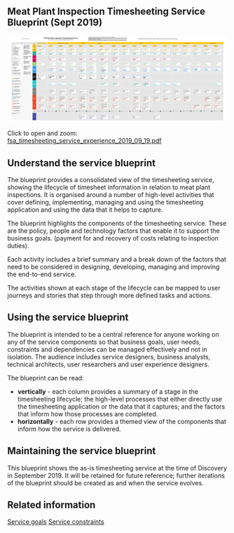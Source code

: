 ## Meat Plant Inspection Timesheeting Service Blueprint (Sept 2019)

![2019_09_19_fsa_meat_plant_inspection_service_blueprint_v1.png](uploads/2019_09_19_fsa_meat_plant_inspection_service_blueprint_v1.png)

Click to open and zoom: [fsa_timesheeting_service_experience_2019_09_19.pdf](uploads/fsa_timesheeting_service_experience_2019_09_19.pdf)

## Understand the service blueprint
The blueprint provides a consolidated view of the timesheeting service, showing the lifecycle of timesheet information in relation to meat plant inspections. It is organised around a number of high-level activities that cover defining, implementing, managing and using the timesheeting application and using the data that it helps to capture. 

The blueprint highlights the components of the timesheeting service. These are the policy, people and technology factors that enable it to support the business goals.  (payment for and recovery of costs relating to inspection duties).

Each activity includes a brief summary and a break down of the factors that need to be considered in designing, developing, managing and improving the end-to-end service.

The activities shown at each stage of the lifecycle can be mapped to user journeys and stories that step through more defined tasks and actions.

## Using the service blueprint

The blueprint is intended to be a central reference for anyone working on any of the service components so that business goals, user needs, constraints and dependencies can be managed effectively and not in isolation. The audience includes service designers, business analysts, technical architects, user researchers and user experience designers.

The blueprint can be read:
- **vertically** - each column provides a summary of a stage in the timesheeting lifecycle; the high-level processes that either directly use the timesheeting application or the data that it captures; and the factors that inform how those processes are completed. 
- **horizontally** - each row provides a themed view of the components that inform how the service is delivered.

## Maintaining the service blueprint
This blueprint shows the as-is timesheeting service at the time of Discovery in September 2019.
It will be retained for future reference; further iterations of the blueprint should be created as and when the service evolves.


## Related information
[Service goals](/service-overview#goals)
[Service constraints](/service-constraints)